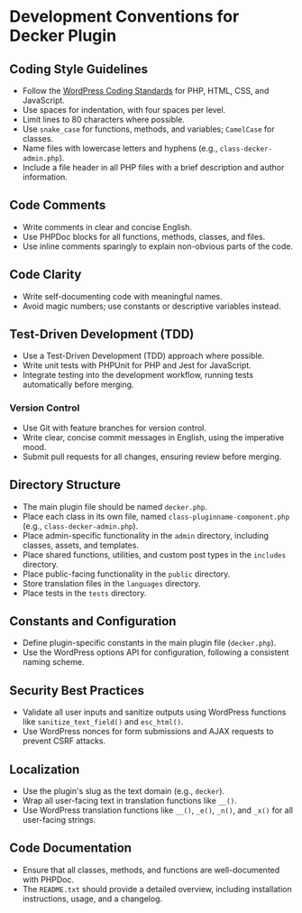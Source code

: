 # Development Conventions for Decker Plugin

## Coding Style Guidelines
- Follow the [WordPress Coding Standards](https://developer.wordpress.org/coding-standards/wordpress-coding-standards/) for PHP, HTML, CSS, and JavaScript.
- Use spaces for indentation, with four spaces per level.
- Limit lines to 80 characters where possible.
- Use `snake_case` for functions, methods, and variables; `CamelCase` for classes.
- Name files with lowercase letters and hyphens (e.g., `class-decker-admin.php`).
- Include a file header in all PHP files with a brief description and author information.

## Code Comments
- Write comments in clear and concise English.
- Use PHPDoc blocks for all functions, methods, classes, and files.
- Use inline comments sparingly to explain non-obvious parts of the code.

## Code Clarity
- Write self-documenting code with meaningful names.
- Avoid magic numbers; use constants or descriptive variables instead.

## Test-Driven Development (TDD)
- Use a Test-Driven Development (TDD) approach where possible.
- Write unit tests with PHPUnit for PHP and Jest for JavaScript.
- Integrate testing into the development workflow, running tests automatically before merging.

### Version Control
- Use Git with feature branches for version control.
- Write clear, concise commit messages in English, using the imperative mood.
- Submit pull requests for all changes, ensuring review before merging.

## Directory Structure
- The main plugin file should be named `decker.php`.
- Place each class in its own file, named `class-pluginname-component.php` (e.g., `class-decker-admin.php`).
- Place admin-specific functionality in the `admin` directory, including classes, assets, and templates.
- Place shared functions, utilities, and custom post types in the `includes` directory.
- Place public-facing functionality in the `public` directory.
- Store translation files in the `languages` directory.
- Place tests in the `tests` directory.

## Constants and Configuration
- Define plugin-specific constants in the main plugin file (`decker.php`).
- Use the WordPress options API for configuration, following a consistent naming scheme.

## Security Best Practices
- Validate all user inputs and sanitize outputs using WordPress functions like `sanitize_text_field()` and `esc_html()`.
- Use WordPress nonces for form submissions and AJAX requests to prevent CSRF attacks.

## Localization

- Use the plugin's slug as the text domain (e.g., `decker`).
- Wrap all user-facing text in translation functions like `__()`.
- Use WordPress translation functions like `__()`, `_e()`, `_n()`, and `_x()` for all user-facing strings.

## Code Documentation
- Ensure that all classes, methods, and functions are well-documented with PHPDoc.
- The `README.txt` should provide a detailed overview, including installation instructions, usage, and a changelog.

